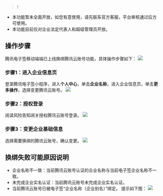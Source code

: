 >!
- 本功能暂未全面开放，如您有意使用，请先联系官方客服，平台审核通过后方可使用。
- 本功能目前仅对企业法定代表人和超级管理员开放。

## 操作步骤
腾讯电子签移动端端已上线换绑腾讯云账号功能，具体操作步骤如下：
![](https://qcloudimg.tencent-cloud.cn/raw/20545ba3908e71b722b71faad908add9.png)

### 步骤1：进入企业信息页
登录腾讯电子签小程序，进入**个人中心**，单击**企业名称**，进入企业信息页，单击**更多操作**，选择变更腾讯云账号。
![](https://qcloudimg.tencent-cloud.cn/raw/6360a10409de635b9efa8b1d42872758.png)

### 步骤2：授权登录
阅读风险告知闭关授权腾讯云账号登录。
![](https://qcloudimg.tencent-cloud.cn/raw/be52f413336e793841ca41e33fa32724.png)

### 步骤3：变更企业基础信息
选择需要换绑的腾讯云账号，确认变更。
![](https://qcloudimg.tencent-cloud.cn/raw/89c03dc3e1daf72910bb6095cb77fabe.png)

## 换绑失败可能原因说明
- 企业名称不一致：当前腾讯云账号认证的企业名称与当前电子签企业名称不一致。
- 未完成企业实名认证：当前腾讯云账号未完成企业实名认证。
- 当前腾讯云账号已被电子签“企业名称（企业别名）”绑定。
提示如下图：
![](https://qcloudimg.tencent-cloud.cn/raw/9eaeba387e877e34bae04f626ee906e6.png)


